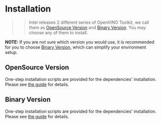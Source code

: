 
# Installation
>> Intel releases 2 different series of OpenVINO Toolkit, we call them as [OpenSource Version](https://github.com/opencv/dldt/) and [Binary Version](https://software.intel.com/en-us/openvino-toolkit). You may choose any of them to install.

**NOTE:** If you are not sure which version you would use, it is recommended for you to choose [Binary Version](https://software.intel.com/en-us/openvino-toolkit), which can simplify your environment setup.

## OpenSource Version
One-step installation scripts are provided for the dependencies' installation. Please see [the guide](https://github.com/intel/ros2_openvino_toolkit/blob/devel/doc/OPEN_SOURCE_CODE_README.md) for details.

## Binary Version
One-step installation scripts are provided for the dependencies' installation. Please see [the guide](https://github.com/RachelRen05/ros2_openvino_toolkit_updated/blob/master/doc/binary_version/BINARY_INSTALLATION.md) for details.
